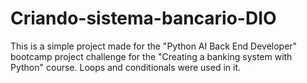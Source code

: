 # Criando-sistema-bancario-DIO
This is a simple project made for the "Python AI Back End Developer" bootcamp project challenge for the "Creating a banking system with Python" course. Loops and conditionals were used in it.
